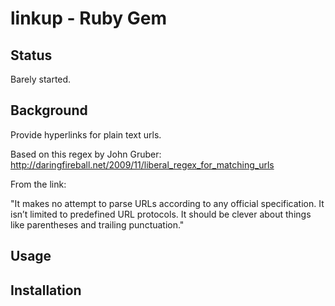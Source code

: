 linkup - Ruby Gem
===

Status
---

Barely started.


Background
---

Provide hyperlinks for plain text urls.

Based on this regex by John Gruber: http://daringfireball.net/2009/11/liberal_regex_for_matching_urls

From the link:

"It makes no attempt to parse URLs according to any official specification. It isn’t limited to predefined URL protocols. It should be clever about things like parentheses and trailing punctuation."


Usage
---


Installation
---
